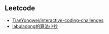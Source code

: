 ## Leetcode

- [TianYongwei/interactive-coding-challenges](https://github.com/TianYongwei/interactive-coding-challenges)
- [labuladong的算法小抄](https://labuladong.gitbook.io/algo/)